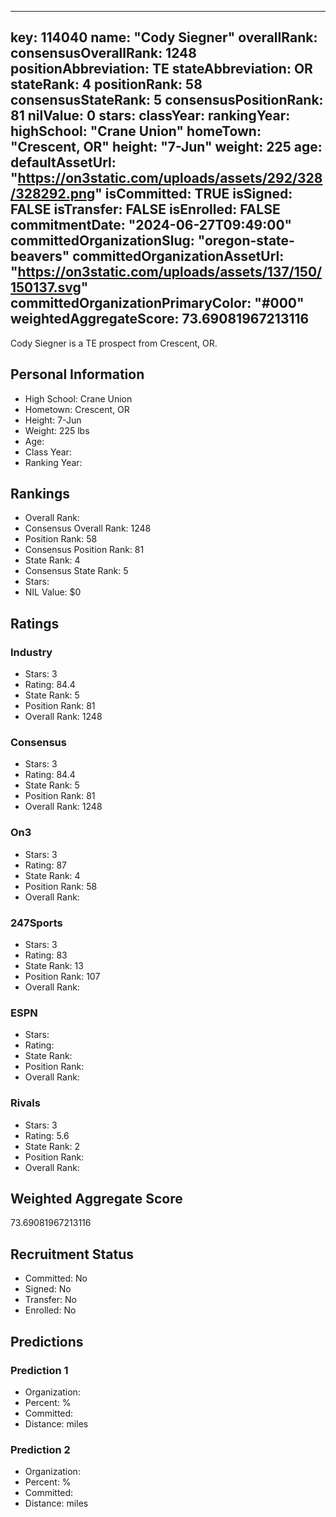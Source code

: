 ---
  key: 114040
  name: "Cody Siegner"
  overallRank: 
  consensusOverallRank: 1248
  positionAbbreviation: TE
  stateAbbreviation: OR
  stateRank: 4
  positionRank: 58
  consensusStateRank: 5
  consensusPositionRank: 81
  nilValue: 0
  stars: 
  classYear: 
  rankingYear: 
  highSchool: "Crane Union"
  homeTown: "Crescent, OR"
  height: "7-Jun"
  weight: 225
  age: 
  defaultAssetUrl: "https://on3static.com/uploads/assets/292/328/328292.png"
  isCommitted: TRUE
  isSigned: FALSE
  isTransfer: FALSE
  isEnrolled: FALSE
  commitmentDate: "2024-06-27T09:49:00"
  committedOrganizationSlug: "oregon-state-beavers"
  committedOrganizationAssetUrl: "https://on3static.com/uploads/assets/137/150/150137.svg"
  committedOrganizationPrimaryColor: "#000"
  weightedAggregateScore: 73.69081967213116
  ---
  
  Cody Siegner is a TE prospect from Crescent, OR.
  
  ## Personal Information
  - High School: Crane Union
  - Hometown: Crescent, OR
  - Height: 7-Jun
  - Weight: 225 lbs
  - Age: 
  - Class Year: 
  - Ranking Year: 
  
  ## Rankings
  - Overall Rank: 
  - Consensus Overall Rank: 1248
  - Position Rank: 58
  - Consensus Position Rank: 81
  - State Rank: 4
  - Consensus State Rank: 5
  - Stars: 
  - NIL Value: $0
  
  ## Ratings
  
  ### Industry
  - Stars: 3
  - Rating: 84.4
  - State Rank: 5
  - Position Rank: 81
  - Overall Rank: 1248
  
  ### Consensus
  - Stars: 3
  - Rating: 84.4
  - State Rank: 5
  - Position Rank: 81
  - Overall Rank: 1248
  
  ### On3
  - Stars: 3
  - Rating: 87
  - State Rank: 4
  - Position Rank: 58
  - Overall Rank: 
  
  ### 247Sports
  - Stars: 3
  - Rating: 83
  - State Rank: 13
  - Position Rank: 107
  - Overall Rank: 
  
  ### ESPN
  - Stars: 
  - Rating: 
  - State Rank: 
  - Position Rank: 
  - Overall Rank: 
  
  ### Rivals
  - Stars: 3
  - Rating: 5.6
  - State Rank: 2
  - Position Rank: 
  - Overall Rank: 
  
  ## Weighted Aggregate Score
  73.69081967213116
  
  ## Recruitment Status
  - Committed: No
  - Signed: No
  - Transfer: No
  - Enrolled: No
  
  
  
  ## Predictions
  
  ### Prediction 1
  - Organization: 
  - Percent: %
  - Committed: 
  - Distance:  miles
  
  ### Prediction 2
  - Organization: 
  - Percent: %
  - Committed: 
  - Distance:  miles
  